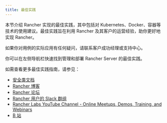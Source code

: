 ```yaml
---
title: 最佳实践
---
```


<head>
  <link rel="canonical" href="https://ranchermanager.docs.rancher.com/reference-guides/best-practices"/>
</head>

本节介绍 Rancher 实现的最佳实践，其中包括对 Kubernetes、Docker、容器等技术的使用建议。最佳实践旨在利用 Rancher 及其客户的运营经验，助你更好地实现 Rancher。

如果你对用例的实际应用有任何疑问，请联系客户成功经理或支持中心。

你可以在左侧导航栏快速找到管理和部署 Rancher Server 的最佳实践。

如需查看更多最佳实践指南，请参见：

- [安全类文档](rancher-security.md)
- [Rancher 博客](https://www.suse.com/c/rancherblog/)
- [Rancher 论坛](https://forums.rancher.com/)
- [Rancher 用户的 Slack 群组](https://slack.rancher.io/)
- [Rancher Labs YouTube Channel - Online Meetups, Demos, Training, and Webinars](https://www.youtube.com/channel/UCh5Xtp82q8wjijP8npkVTBA/featured)
- [B 站](https://space.bilibili.com/430496045/)
